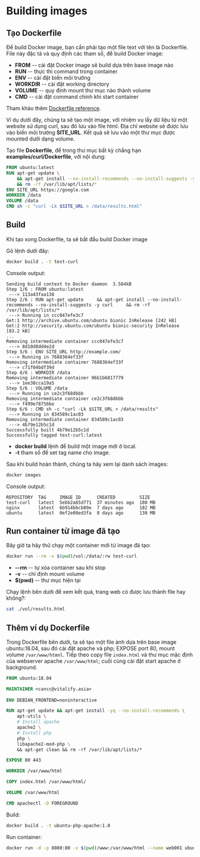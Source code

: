 # Building images

## Tạo Dockerfile

Để build Docker image, bạn cần phải tạo một file text với tên là Dockerfile. File này đặc tả và quy định các tham số, để build Docker image:

* **FROM** -- cài đặt Docker image sẽ build dựa trên base image nào
* **RUN** -- thực thi command trong container
* **ENV** -- cài đặt biến môi trường
* **WORKDIR** -- cài đặt working directory
* **VOLUME** -- quy định mount thư mục nào thành volume
* **CMD** -- cài đặt command chính khi start container

Tham khảo thêm [Dockerfile reference](https://docs.docker.com/engine/reference/builder/).

Ví dụ dưới đây, chúng ta sẽ tạo một image, với nhiệm vụ lấy dữ liệu từ một website sử dụng curl, sau đó lưu vào file html. Địa chỉ website sẽ được lưu vào biến môi trường **SITE_URL**. Kết quả sẽ lưu vào một thư mục được mounted dưới dạng volume.

Tạo file **Dockerfile**, để trong thư mục bất kỳ chẳng hạn **examples/curl/Dockerfile**, với nội dung:

```dockerfile
FROM ubuntu:latest
RUN apt-get update \
    && apt-get install --no-install-recommends --no-install-suggests -y curl \
    && rm -rf /var/lib/apt/lists/*
ENV SITE_URL https://google.com
WORKDIR /data
VOLUME /data
CMD sh -c "curl -Lk $SITE_URL > /data/results.html"
```

## Build

Khi tạo xong Dockerfile, ta sẽ bắt đầu build Docker image

Gõ lệnh dưới đây:

```bash
docker build . -t test-curl
```

Console output:

```
Sending build context to Docker daemon  3.584kB
Step 1/6 : FROM ubuntu:latest
 ---> 113a43faa138
Step 2/6 : RUN apt-get update     && apt-get install --no-install-recommends --no-install-suggests -y curl     && rm -rf /var/lib/apt/lists/*
 ---> Running in ccc047efe3c7
Get:1 http://archive.ubuntu.com/ubuntu bionic InRelease [242 kB]
Get:2 http://security.ubuntu.com/ubuntu bionic-security InRelease [83.2 kB]
...
Removing intermediate container ccc047efe3c7
 ---> 8d10d8dd4e2d
Step 3/6 : ENV SITE_URL http://example.com/
 ---> Running in 7688364ef33f
Removing intermediate container 7688364ef33f
 ---> c71f04bdf39d
Step 4/6 : WORKDIR /data
Removing intermediate container 96b1b6817779
 ---> 1ee38cca19a5
Step 5/6 : VOLUME /data
 ---> Running in ce2c3f68dbbb
Removing intermediate container ce2c3f68dbbb
 ---> f499e78756be
Step 6/6 : CMD sh -c "curl -Lk $SITE_URL > /data/results"
 ---> Running in 834589c1ac03
Removing intermediate container 834589c1ac03
 ---> 4b79e12b5c1d
Successfully built 4b79e12b5c1d
Successfully tagged test-curl:latest
```

* **docker build** lệnh để build một image mới ở local.
* **-t** tham số để set tag name cho image.

Sau khi build hoàn thành, chúng ta hãy xem lại danh sách images:

```bash
docker images
```

Console output:

```
REPOSITORY  TAG     IMAGE ID      CREATED         SIZE
test-curl   latest  5ebb2a65d771  37 minutes ago  180 MB
nginx       latest  6b914bbcb89e  7 days ago      182 MB
ubuntu      latest  0ef2e08ed3fa  8 days ago      130 MB
```

## Run container từ image đã tạo

Bây giờ ta hãy thử chạy một container mới từ image đã tạo:

```bash
docker run --rm -v $(pwd)/vol:/data/:rw test-curl
```

* **--rm** -- tự xóa container sau khi stop
* **-v** -- chỉ định mount volume
* **$(pwd)** -- thư mục hiện tại

Chạy lệnh bên dưới để xem kết quả, trang web có được lưu thành file hay không?:

```bash
cat ./vol/results.html
```

## Thêm ví dụ Dockerfile

Trong Dockerfile bên dưới, ta sẽ tạo một file ảnh dựa trên base image ubuntu:18.04, sau đó cài đặt apache và php; EXPOSE port 80, mount volume `/var/www/htmnl`. Tiếp theo copy file `index.html` và thư mục mặc định của webserver apache `/var/www/html`; cuối cùng cài đặt start apache ở background.

```dockerfile
FROM ubuntu:18.04

MAINTAINER <cancc@vitalify.asia>
  
ENV DEBIAN_FRONTEND=noninteractive

RUN apt-get update && apt-get install -yq --no-install-recommends \
    apt-utils \
    # Install apache
    apache2 \
    # Install php
    php \
    libapache2-mod-php \
    && apt-get clean && rm -rf /var/lib/apt/lists/*

EXPOSE 80 443

WORKDIR /var/www/html

COPY index.html /var/www/html/

VOLUME /var/www/html

CMD apachectl -D FOREGROUND
```

Build:

```bash
docker build . -t ubuntu-php-apache:1.0
```

Run container:

```bash
docker run -d -p 8080:80 -v $(pwd)/www:/var/www/html --name web001 ubuntu-php-apache:1.0
```